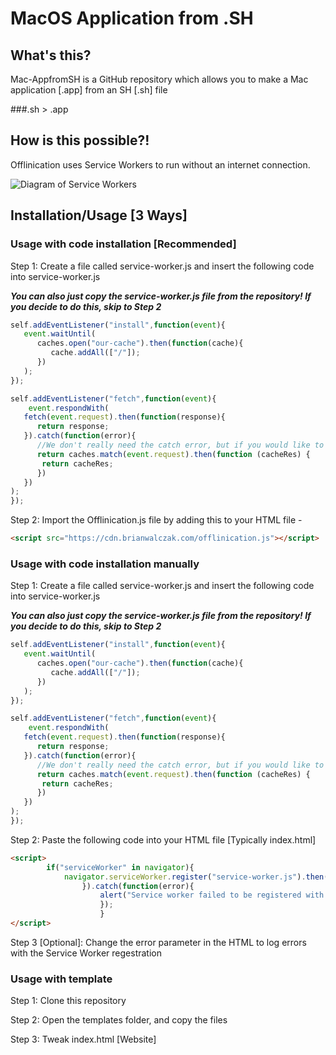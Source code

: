 # MacOS Application from .SH


## What's this?
Mac-AppfromSH is a GitHub repository which allows you to make a Mac application [.app] from an SH [.sh] file

###.sh > .app

## How is this possible?!
Offlinication uses Service Workers to run without an internet connection.

![Diagram of Service Workers](https://storage.googleapis.com/replit/images/1608925608206_9ac3b738f52d0e564382c6dc72181229.png)

## Installation/Usage [3 Ways]

### Usage with code installation [Recommended]


Step 1: Create a file called service-worker.js and insert the following code into service-worker.js

***You can also just copy the service-worker.js file from the repository! If you decide to do this, skip to Step 2***

```javascript
self.addEventListener("install",function(event){
   event.waitUntil(
      caches.open("our-cache").then(function(cache){
         cache.addAll(["/"]);
      })
   );
});

self.addEventListener("fetch",function(event){
	event.respondWith(
   fetch(event.request).then(function(response){
      return response;
   }).catch(function(error){
      //We don't really need the catch error, but if you would like to log errors, use the parameter
      return caches.match(event.request).then(function (cacheRes) {
       return cacheRes;
      })
   })
);
});
```

Step 2: Import the Offlinication.js file by adding this to your HTML file - 
```html
<script src="https://cdn.brianwalczak.com/offlinication.js"></script>
```

### Usage with code installation manually

Step 1: Create a file called service-worker.js and insert the following code into service-worker.js

***You can also just copy the service-worker.js file from the repository! If you decide to do this, skip to Step 2***

```javascript
self.addEventListener("install",function(event){
   event.waitUntil(
      caches.open("our-cache").then(function(cache){
         cache.addAll(["/"]);
      })
   );
});

self.addEventListener("fetch",function(event){
	event.respondWith(
   fetch(event.request).then(function(response){
      return response;
   }).catch(function(error){
      //We don't really need the catch error, but if you would like to log errors, use the parameter
      return caches.match(event.request).then(function (cacheRes) {
       return cacheRes;
      })
   })
);
});
```

Step 2: Paste the following code into your HTML file [Typically index.html]

```html
<script>
		if("serviceWorker" in navigator){
			navigator.serviceWorker.register("service-worker.js").then(function(registration){
				}).catch(function(error){
					alert("Service worker failed to be registered with error: ",error);
					});
					}
</script>
```

Step 3 [Optional]: Change the error parameter in the HTML to log errors with the Service Worker regestration

### Usage with template

Step 1: Clone this repository

Step 2: Open the templates folder, and copy the files

Step 3: Tweak index.html [Website]
